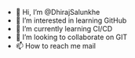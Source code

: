 - 👋 Hi, I’m @DhirajSalunkhe
- 👀 I’m interested in learning GitHub
- 🌱 I’m currently learning CI/CD
- 💞️ I’m looking to collaborate on GIT
- 📫 How to reach me mail

<!---
DhirajSalunkhe/DhirajSalunkhe is a ✨ special ✨ repository because its `README.md` (this file) appears on your GitHub profile.
You can click the Preview link to take a look at your changes.
--->

